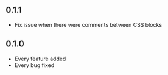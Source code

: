 ## 0.1.1
* Fix issue when there were comments between CSS blocks

## 0.1.0
* Every feature added
* Every bug fixed
